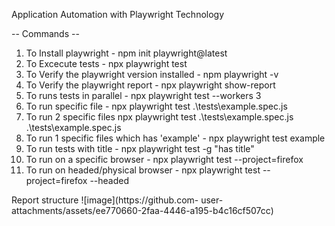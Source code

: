 
Application Automation with Playwright Technology

-- Commands --

1. To Install playwright - npm init playwright@latest
2. To Excecute tests - npx playwright test
3. To Verify the playwright version installed - npm playwright -v
4. To Verify the playwright report - npx playwright show-report
5. To runs tests in parallel - npx playwright test --workers 3
6. To run specific file - npx playwright test .\tests\example.spec.js
7. To run 2 specific files npx playwright test .\tests\example.spec.js .\tests\example.spec.js
8. To run 1 specific files which has 'example' - npx playwright test example
9. To run tests with title - npx playwright test -g "has title"
10. To run on a specific browser - npx playwright test --project=firefox
11. To run on headed/physical browser - npx playwright test --project=firefox --headed

Report structure
![image](https://github.com- user-attachments/assets/ee770660-2faa-4446-a195-b4c16cf507cc)
